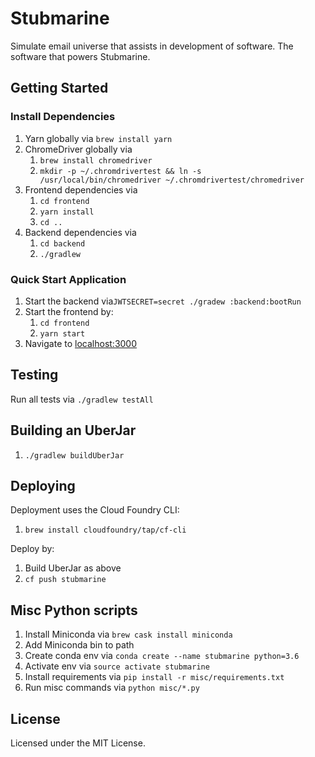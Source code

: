 # Stubmarine

Simulate email universe that assists in development of software.
The software that powers Stubmarine.

## Getting Started

### Install Dependencies

1. Yarn globally via `brew install yarn`
1. ChromeDriver globally via
    1. `brew install chromedriver`
    1. `mkdir -p ~/.chromdrivertest && ln -s /usr/local/bin/chromedriver ~/.chromdrivertest/chromedriver`
1. Frontend dependencies via
    1. `cd frontend`
    1. `yarn install`
    1. `cd ..`
1. Backend dependencies via 
    1. `cd backend`
    1. `./gradlew`

### Quick Start Application

1. Start the backend via`JWTSECRET=secret ./gradew :backend:bootRun`
1. Start the frontend by:
    1. `cd frontend`
    1. `yarn start`
1. Navigate to [localhost:3000](http://localhost:3000)

## Testing

Run all tests via `./gradlew testAll`

## Building an UberJar

1. `./gradlew buildUberJar`

## Deploying

Deployment uses the Cloud Foundry CLI:
1. `brew install cloudfoundry/tap/cf-cli`

Deploy by:
1. Build UberJar as above
1. `cf push stubmarine`

## Misc Python scripts

1. Install Miniconda via `brew cask install miniconda`
1. Add Miniconda bin to path
1. Create conda env via `conda create --name stubmarine python=3.6`
1. Activate env via `source activate stubmarine`
1. Install requirements via `pip install -r misc/requirements.txt`
1. Run misc commands via `python misc/*.py`

## License

Licensed under the MIT License.
